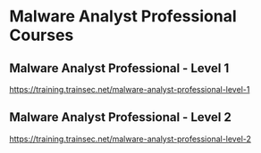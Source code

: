 # Malware Analyst Professional Courses
## Malware Analyst Professional - Level 1
https://training.trainsec.net/malware-analyst-professional-level-1
## Malware Analyst Professional - Level 2
https://training.trainsec.net/malware-analyst-professional-level-2
